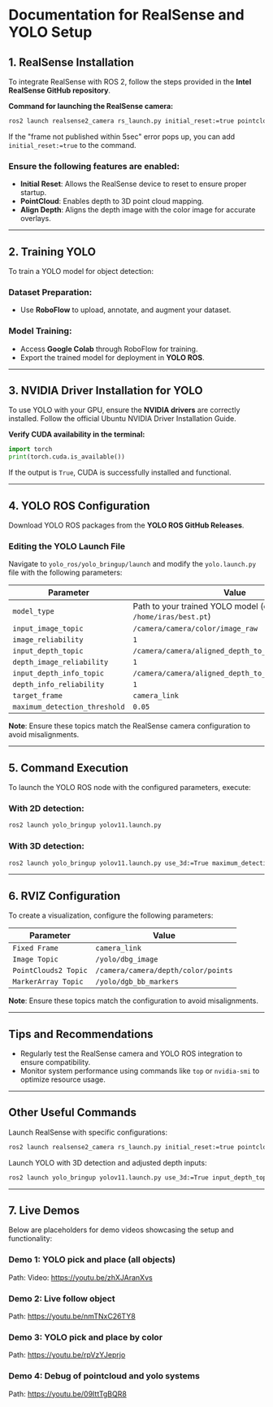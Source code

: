 # **Documentation for RealSense and YOLO Setup**

## **1. RealSense Installation**
To integrate RealSense with ROS 2, follow the steps provided in the **Intel RealSense GitHub repository**.

**Command for launching the RealSense camera:**
```bash
ros2 launch realsense2_camera rs_launch.py initial_reset:=true pointcloud.enable:=true align_depth.enable:=true
```
If the "frame not published within 5sec" error pops up, you can add `initial_reset:=true` to the command.

### **Ensure the following features are enabled:**
- **Initial Reset**: Allows the RealSense device to reset to ensure proper startup.
- **PointCloud**: Enables depth to 3D point cloud mapping.
- **Align Depth**: Aligns the depth image with the color image for accurate overlays.

---

## **2. Training YOLO**
To train a YOLO model for object detection:

### **Dataset Preparation:**
- Use **RoboFlow** to upload, annotate, and augment your dataset.

### **Model Training:**
- Access **Google Colab** through RoboFlow for training.
- Export the trained model for deployment in **YOLO ROS**.

---

## **3. NVIDIA Driver Installation for YOLO**
To use YOLO with your GPU, ensure the **NVIDIA drivers** are correctly installed.
Follow the official Ubuntu NVIDIA Driver Installation Guide.

**Verify CUDA availability in the terminal:**
```python
import torch
print(torch.cuda.is_available())
```
If the output is `True`, CUDA is successfully installed and functional.

---

## **4. YOLO ROS Configuration**
Download YOLO ROS packages from the **YOLO ROS GitHub Releases**.

### **Editing the YOLO Launch File**
Navigate to `yolo_ros/yolo_bringup/launch` and modify the `yolo.launch.py` file with the following parameters:

| **Parameter**                   | **Value**                                                    |
|---------------------------------|------------------------------------------------------------|
| `model_type`                    | Path to your trained YOLO model (e.g., `/home/iras/best.pt`) |
| `input_image_topic`             | `/camera/camera/color/image_raw`                           |
| `image_reliability`             | `1`                                                        |
| `input_depth_topic`             | `/camera/camera/aligned_depth_to_color/image_raw`          |
| `depth_image_reliability`       | `1`                                                        |
| `input_depth_info_topic`        | `/camera/camera/aligned_depth_to_color/camera_info`        |
| `depth_info_reliability`        | `1`                                                        |
| `target_frame`                  | `camera_link`                                              |
| `maximum_detection_threshold`   | `0.05`                                                     |

**Note**: Ensure these topics match the RealSense camera configuration to avoid misalignments.

---

## **5. Command Execution**
To launch the YOLO ROS node with the configured parameters, execute:

### **With 2D detection:**
```bash
ros2 launch yolo_bringup yolov11.launch.py
```
### **With 3D detection:**
```bash
ros2 launch yolo_bringup yolov11.launch.py use_3d:=True maximum_detection_threshold:=0.05
```

---

## **6. RVIZ Configuration**
To create a visualization, configure the following parameters:

| **Parameter**           | **Value**                                     |
|-------------------------|-----------------------------------------------|
| `Fixed Frame`           | `camera_link`                                |
| `Image Topic`           | `/yolo/dbg_image`                            |
| `PointClouds2 Topic`    | `/camera/camera/depth/color/points`          |
| `MarkerArray Topic`     | `/yolo/dgb_bb_markers`                       |

**Note**: Ensure these topics match the configuration to avoid misalignments.

---

## **Tips and Recommendations**
- Regularly test the RealSense camera and YOLO ROS integration to ensure compatibility.
- Monitor system performance using commands like `top` or `nvidia-smi` to optimize resource usage.

---

## **Other Useful Commands**
Launch RealSense with specific configurations:
```bash
ros2 launch realsense2_camera rs_launch.py initial_reset:=true pointcloud.enable:=true rgb_camera.color_profile:=848x480x30
```
Launch YOLO with 3D detection and adjusted depth inputs:
```bash
ros2 launch yolo_bringup yolov11.launch.py use_3d:=True input_depth_topic:="/camera/camera/depth/image_rect_raw" input_depth_info_topic:="/camera/camera/depth/camera_info"
```

---

## **7. Live Demos**
Below are placeholders for demo videos showcasing the setup and functionality:

### **Demo 1: YOLO pick and place (all objects)**
Path: 
Video: https://youtu.be/zhXJAranXvs

### **Demo 2: Live follow object**
Path: https://youtu.be/nmTNxC26TY8

### **Demo 3: YOLO pick and place by color**
Path: https://youtu.be/rpVzYJeprjo

### **Demo 4: Debug of pointcloud and yolo systems**
Path: https://youtu.be/09IttTgBQR8
